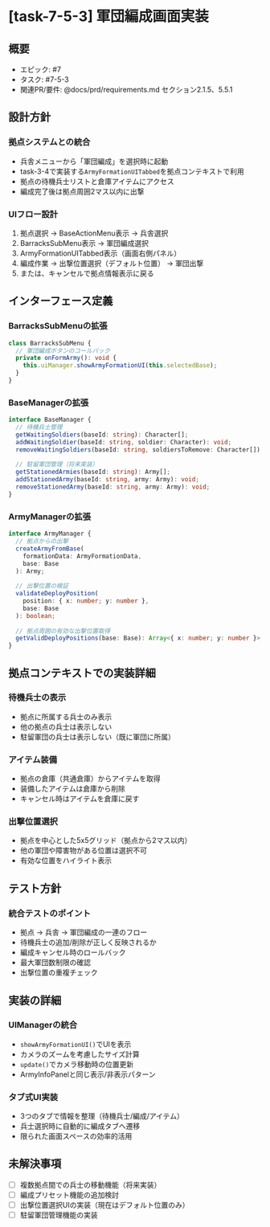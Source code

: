 # [task-7-5-3] 軍団編成画面実装

## 概要
- エピック: #7
- タスク: #7-5-3
- 関連PR/要件: @docs/prd/requirements.md セクション2.1.5、5.5.1

## 設計方針

### 拠点システムとの統合
- 兵舎メニューから「軍団編成」を選択時に起動
- task-3-4で実装する`ArmyFormationUITabbed`を拠点コンテキストで利用
- 拠点の待機兵士リストと倉庫アイテムにアクセス
- 編成完了後は拠点周囲2マス以内に出撃

### UIフロー設計
1. 拠点選択 → BaseActionMenu表示 → 兵舎選択
2. BarracksSubMenu表示 → 軍団編成選択
3. ArmyFormationUITabbed表示（画面右側パネル）
4. 編成作業 → 出撃位置選択（デフォルト位置） → 軍団出撃
5. または、キャンセルで拠点情報表示に戻る

## インターフェース定義

### BarracksSubMenuの拡張
```typescript
class BarracksSubMenu {
  // 軍団編成ボタンのコールバック
  private onFormArmy(): void {
    this.uiManager.showArmyFormationUI(this.selectedBase);
  }
}
```

### BaseManagerの拡張
```typescript
interface BaseManager {
  // 待機兵士管理
  getWaitingSoldiers(baseId: string): Character[];
  addWaitingSoldier(baseId: string, soldier: Character): void;
  removeWaitingSoldiers(baseId: string, soldiersToRemove: Character[]): void;
  
  // 駐留軍団管理（将来実装）
  getStationedArmies(baseId: string): Army[];
  addStationedArmy(baseId: string, army: Army): void;
  removeStationedArmy(baseId: string, army: Army): void;
}
```

### ArmyManagerの拡張
```typescript
interface ArmyManager {
  // 拠点からの出撃
  createArmyFromBase(
    formationData: ArmyFormationData,
    base: Base
  ): Army;
  
  // 出撃位置の検証
  validateDeployPosition(
    position: { x: number; y: number },
    base: Base
  ): boolean;
  
  // 拠点周囲の有効な出撃位置取得
  getValidDeployPositions(base: Base): Array<{ x: number; y: number }>;
}
```

## 拠点コンテキストでの実装詳細

### 待機兵士の表示
- 拠点に所属する兵士のみ表示
- 他の拠点の兵士は表示しない
- 駐留軍団の兵士は表示しない（既に軍団に所属）

### アイテム装備
- 拠点の倉庫（共通倉庫）からアイテムを取得
- 装備したアイテムは倉庫から削除
- キャンセル時はアイテムを倉庫に戻す

### 出撃位置選択
- 拠点を中心とした5x5グリッド（拠点から2マス以内）
- 他の軍団や障害物がある位置は選択不可
- 有効な位置をハイライト表示

## テスト方針

### 統合テストのポイント
- 拠点 → 兵舎 → 軍団編成の一連のフロー
- 待機兵士の追加/削除が正しく反映されるか
- 編成キャンセル時のロールバック
- 最大軍団数制限の確認
- 出撃位置の重複チェック

## 実装の詳細

### UIManagerの統合
- `showArmyFormationUI()`でUIを表示
- カメラのズームを考慮したサイズ計算
- `update()`でカメラ移動時の位置更新
- ArmyInfoPanelと同じ表示/非表示パターン

### タブ式UI実装
- 3つのタブで情報を整理（待機兵士/編成/アイテム）
- 兵士選択時に自動的に編成タブへ遷移
- 限られた画面スペースの効率的活用

## 未解決事項
- [ ] 複数拠点間での兵士の移動機能（将来実装）
- [ ] 編成プリセット機能の追加検討
- [ ] 出撃位置選択UIの実装（現在はデフォルト位置のみ）
- [ ] 駐留軍団管理機能の実装
